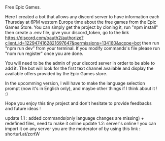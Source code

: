 Free Epic Games.

Here I created a bot that allows any discord server to have information each Thursday at 6PM western Europe time about the free games from the Epic Games Store.
You can simply get the project by cloning it, run "npm install" then create a .env file, give your discord_token, go to the link 
https://discord.com/oauth2/authorize?client_id=1229474162821697647&permissions=134160&scope=bot then run "npm run dev" from your terminal. 
If you modify commands's file please run "nom run register" once you are done.

You will need to be the admin of your discord server in order to be able to add it.
The bot will look for the first text channel available and display the available offers provided by the Epic Games store.

In the upcomming version, I will have to make the language selection prompt (now it's in English only), and maybe other things if I think about it ! :)

Hope you enjoy this tiny project and don't hesitate to provide feedbacks and future ideas !


update 1.1 : added commands(only language changes are missing) + redefined files, need to make it online
update 1.2: server's online ! you can import it on any server you are the moderator of by using this link : shorturl.at/zcrtW
